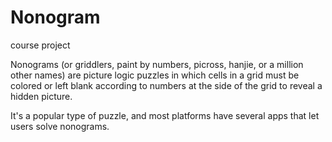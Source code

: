 # Nonogram
course project

Nonograms (or griddlers, paint by numbers, picross, hanjie, or a million other names) are picture logic puzzles in which cells in a grid must be colored or left blank according to numbers at the side of the grid to reveal a hidden picture.

It's a popular type of puzzle, and most platforms have several apps that let users solve nonograms.
